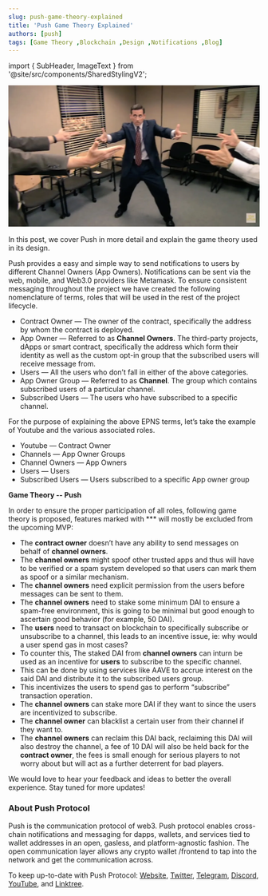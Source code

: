 ```yaml
---
slug: push-game-theory-explained
title: 'Push Game Theory Explained'
authors: [push]
tags: [Game Theory ,Blockchain ,Design ,Notifications ,Blog]
---
```

import { SubHeader, ImageText } from '@site/src/components/SharedStylingV2';

![Docusaurus Image](./cover-image.webp)

<!--truncate-->

In this post, we cover Push in more detail and explain the game theory used in its design.

Push provides a easy and simple way to send notifications to users by different Channel Owners (App Owners). Notifications can be sent via the web, mobile, and Web3.0 providers like Metamask. To ensure consistent messaging throughout the project we have created the following nomenclature of terms, roles that will be used in the rest of the project lifecycle.

- Contract Owner — The owner of the contract, specifically the address by whom the contract is deployed.
- App Owner — Referred to as <b>Channel Owners</b>. The third-party projects, dApps or smart contract, specifically the address which form their identity as well as the custom opt-in group that the subscribed users will receive message from.
- Users — All the users who don’t fall in either of the above categories.
- App Owner Group — Referred to as <b>Channel</b>. The group which contains subscribed users of a particular channel.
- Subscribed Users — The users who have subscribed to a specific channel.

For the purpose of explaining the above EPNS terms, let’s take the example of Youtube and the various associated roles.

- Youtube — Contract Owner
- Channels — App Owner Groups
- Channel Owners — App Owners
- Users — Users
- Subscribed Users — Users subscribed to a specific App owner group

<b>Game Theory -- Push</b>

In order to ensure the proper participation of all roles, following game theory is proposed, features marked with *** will mostly be excluded from the upcoming MVP:

- The <b>contract owner</b> doesn’t have any ability to send messages on behalf of <b>channel owners</b>.
- The <b>channel owners</b> might spoof other trusted apps and thus will have to be verified or a spam system developed so that users can mark them as spoof or a similar mechanism.
- The <b>channel owners</b> need explicit permission from the users before messages can be sent to them.
- The <b>channel owners</b> need to stake some minimum DAI to ensure a spam-free environment, this is going to be minimal but good enough to ascertain good behavior (for example, 50 DAI).
- The <b>users</b> need to transact on blockchain to specifically subscribe or unsubscribe to a channel, this leads to an incentive issue, ie: why would a user spend gas in most cases?
- To counter this, The staked DAI from <b>channel owners</b> can inturn be used as an incentive for <b>users</b> to subscribe to the specific channel.
- This can be done by using services like AAVE to accrue interest on the said DAI and distribute it to the subscribed users group.
- This incentivizes the users to spend gas to perform “subscribe” transaction operation.
- The <b>channel owners</b> can stake more DAI if they want to since the users are incentivized to subscribe.
- The <b>channel owner</b> can blacklist a certain user from their channel if they want to.
- The <b>channel owners</b> can reclaim this DAI back, reclaiming this DAI will also destroy the channel, a fee of 10 DAI will also be held back for the <b>contract owner</b>, the fees is small enough for serious players to not worry about but will act as a further deterrent for bad players.

We would love to hear your feedback and ideas to better the overall experience. Stay tuned for more updates!

### About Push Protocol

Push is the communication protocol of web3. Push protocol enables cross-chain notifications and messaging for dapps, wallets, and services tied to wallet addresses in an open, gasless, and platform-agnostic fashion. The open communication layer allows any crypto wallet /frontend to tap into the network and get the communication across.

To keep up-to-date with Push Protocol: [Website](https://push.org/), [Twitter](https://twitter.com/pushprotocol), [Telegram](https://t.me/epnsproject), [Discord](https://discord.gg/pushprotocol), [YouTube](https://www.youtube.com/c/EthereumPushNotificationService), and [Linktree](https://linktr.ee/pushprotocol).